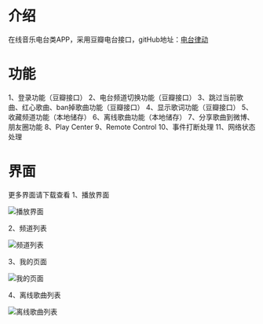 # 介绍
在线音乐电台类APP，采用豆瓣电台接口，gitHub地址：[电台律动](https://github.com/DaMingShen/SUMusic)

# 功能
1、登录功能（豆瓣接口）
2、电台频道切换功能（豆瓣接口）
3、跳过当前歌曲、红心歌曲、ban掉歌曲功能（豆瓣接口）
4、显示歌词功能（豆瓣接口）
5、收藏频道功能（本地储存）
6、离线歌曲功能（本地储存）
7、分享歌曲到微博、朋友圈功能
8、Play Center
9、Remote Control
10、事件打断处理
11、网络状态处理

# 界面
更多界面请下载查看
1、播放界面

![播放界面](http://upload-images.jianshu.io/upload_images/1644426-658f67e82f3ed192.png?imageMogr2/auto-orient/strip%7CimageView2/2/w/1240)

2、频道列表

![频道列表](http://upload-images.jianshu.io/upload_images/1644426-41051360b3c9e282.png?imageMogr2/auto-orient/strip%7CimageView2/2/w/1240)

3、我的页面

![我的页面](http://upload-images.jianshu.io/upload_images/1644426-24e3f9bb2a12fa31.png?imageMogr2/auto-orient/strip%7CimageView2/2/w/1240)

4、离线歌曲列表

![离线歌曲列表](http://upload-images.jianshu.io/upload_images/1644426-0128a9259b9e8b54.png?imageMogr2/auto-orient/strip%7CimageView2/2/w/1240)
